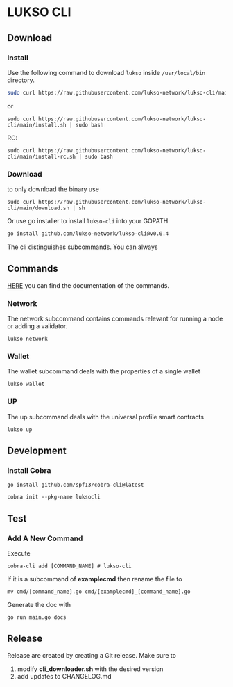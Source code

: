 # LUKSO CLI


## Download

### Install
Use the following command to download `lukso` inside `/usr/local/bin` directory.
```bash
sudo curl https://raw.githubusercontent.com/lukso-network/lukso-cli/main/cli_downloader.sh | sudo bash
```

or

```
sudo curl https://raw.githubusercontent.com/lukso-network/lukso-cli/main/install.sh | sudo bash
```

RC:

```
sudo curl https://raw.githubusercontent.com/lukso-network/lukso-cli/main/install-rc.sh | sudo bash
```


### Download

to only download the binary use


```
sudo curl https://raw.githubusercontent.com/lukso-network/lukso-cli/main/download.sh | sh
```

Or use go installer to install `lukso-cli` into your GOPATH
```bash
go install github.com/lukso-network/lukso-cli@v0.0.4
```
The cli distinguishes subcommands. You can always 

## Commands

[HERE](./docs/cli.md) you can find the documentation of the commands.

### Network
The network subcommand contains commands relevant for running a node or adding a validator. 

    lukso network 

### Wallet
The wallet subcommand deals with the properties of a single wallet 

    lukso wallet

### UP
The up subcommand deals with the universal profile smart contracts

    lukso up


## Development


### Install Cobra

    go install github.com/spf13/cobra-cli@latest

    cobra init --pkg-name luksocli

## Test

    

### Add A New Command

Execute

    cobra-cli add [COMMAND_NAME] # lukso-cli

If it is a subcommand of **examplecmd** then rename the file to

    mv cmd/[command_name].go cmd/[examplecmd]_[command_name].go

Generate the doc with

    go run main.go docs 

## Release

Release are created by creating a Git release. Make sure to 

1. modify **cli_downloader.sh** with the desired version 
2. add updates to CHANGELOG.md

